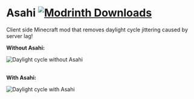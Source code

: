 # Asahi [![Modrinth Downloads](https://img.shields.io/modrinth/dt/asahi?color=00AF5C&label=modrinth&style=flat&logo=modrinth)](https://modrinth.com/mod/asahi)

Client side Minecraft mod that removes daylight cycle jittering caused by server lag!

<p><b>Without Asahi:</b></p>
<img src="https://cdn.modrinth.com/data/CPo6Ht5f/images/75950312eda4a58e7ba63eba66aef024dc3be940.gif" alt="Daylight cycle without Asahi"/>
<br><br>
<p><b>With Asahi:</b></p>
<img src="https://cdn.modrinth.com/data/CPo6Ht5f/images/9b1156f30b3dceda6d66a1087afe99ee5cb46e6d.gif" alt="Daylight cycle with Asahi"/>
